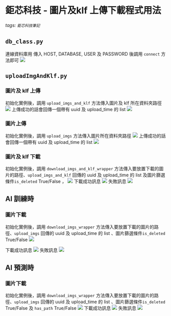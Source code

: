 # 鉅芯科技 - 圖片及klf 上傳下載程式用法
###### tags: `鉅芯科技筆記`
## `db_class.py`
連線資料庫用
傳入 HOST, DATABASE, USER 及 PASSWORD 後調用 `connect` 方法即可
![](https://i.imgur.com/zYLGmpV.png)

## `uploadImgAndKlf.py`
### 圖片及 klf 上傳
初始化實例後，調用 `upload_imgs_and_klf` 方法傳入圖片及 klf 所在資料夾路徑
![](https://i.imgur.com/ujhQw5P.png)
上傳成功的話會回傳一個帶有 uuid 及 upload_time 的 list
![](https://i.imgur.com/AI6TRfW.png)

### 圖片上傳
初始化實例後，調用 `upload_imgs` 方法傳入圖片所在資料夾路徑
![](https://i.imgur.com/VNcilsx.png)
上傳成功的話會回傳一個帶有 uuid 及 upload_time 的 list
![](https://i.imgur.com/AI6TRfW.png)

### 圖片及 klf 下載
初始化實例後，調用 `download_imgs_and_klf_wrapper` 方法傳入要放置下載的圖片的路徑、`upload_imgs_and_klf` 回傳的 uuid 及 upload_time 的 list 及圖片篩選條件`is_deleted` True/False ，
![](https://i.imgur.com/4m6LxRr.png)
下載成功訊息
![](https://i.imgur.com/usXx02h.png)
失敗訊息
![](https://i.imgur.com/7KLHsyc.png)



## AI 訓練時
### 圖片下載
初始化實例後，調用 `download_imgs_wrapper` 方法傳入要放置下載的圖片的路徑、`upload_imgs` 回傳的 uuid 及 upload_time 的 list 、圖片篩選條件`is_deleted` True/False
![](https://i.imgur.com/HbAtoJJ.png)

下載成功訊息
![](https://i.imgur.com/usXx02h.png)
失敗訊息
![](https://i.imgur.com/7KLHsyc.png)

## AI 預測時
### 圖片下載
初始化實例後，調用 `download_imgs_wrapper` 方法傳入要放置下載的圖片的路徑、`upload_imgs` 回傳的 uuid 及 upload_time 的 list 、圖片篩選條件`is_deleted` True/False 及 `has_path` True/False
![](https://i.imgur.com/VkMVw3i.png)
下載成功訊息
![](https://i.imgur.com/usXx02h.png)
失敗訊息
![](https://i.imgur.com/7KLHsyc.png)